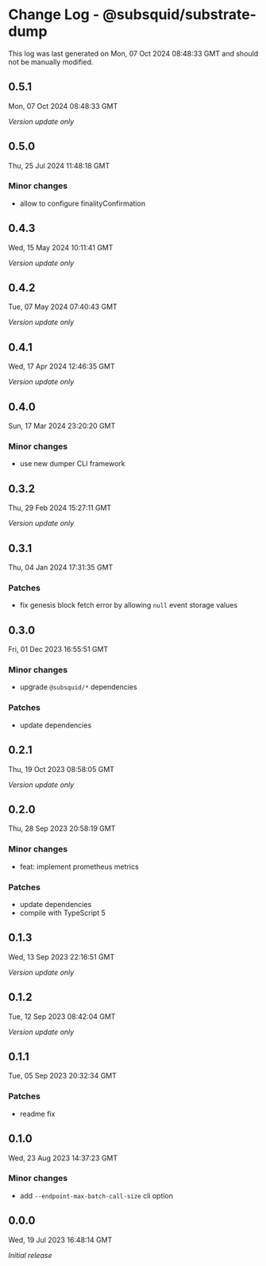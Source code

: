 # Change Log - @subsquid/substrate-dump

This log was last generated on Mon, 07 Oct 2024 08:48:33 GMT and should not be manually modified.

## 0.5.1
Mon, 07 Oct 2024 08:48:33 GMT

_Version update only_

## 0.5.0
Thu, 25 Jul 2024 11:48:18 GMT

### Minor changes

- allow to configure finalityConfirmation

## 0.4.3
Wed, 15 May 2024 10:11:41 GMT

_Version update only_

## 0.4.2
Tue, 07 May 2024 07:40:43 GMT

_Version update only_

## 0.4.1
Wed, 17 Apr 2024 12:46:35 GMT

_Version update only_

## 0.4.0
Sun, 17 Mar 2024 23:20:20 GMT

### Minor changes

- use new dumper CLI framework

## 0.3.2
Thu, 29 Feb 2024 15:27:11 GMT

_Version update only_

## 0.3.1
Thu, 04 Jan 2024 17:31:35 GMT

### Patches

- fix genesis block fetch error by allowing `null` event storage values

## 0.3.0
Fri, 01 Dec 2023 16:55:51 GMT

### Minor changes

- upgrade `@subsquid/*` dependencies

### Patches

- update dependencies

## 0.2.1
Thu, 19 Oct 2023 08:58:05 GMT

_Version update only_

## 0.2.0
Thu, 28 Sep 2023 20:58:19 GMT

### Minor changes

- feat: implement prometheus metrics

### Patches

- update dependencies
- compile with TypeScript 5

## 0.1.3
Wed, 13 Sep 2023 22:16:51 GMT

_Version update only_

## 0.1.2
Tue, 12 Sep 2023 08:42:04 GMT

_Version update only_

## 0.1.1
Tue, 05 Sep 2023 20:32:34 GMT

### Patches

- readme fix

## 0.1.0
Wed, 23 Aug 2023 14:37:23 GMT

### Minor changes

- add `--endpoint-max-batch-call-size` cli option

## 0.0.0
Wed, 19 Jul 2023 16:48:14 GMT

_Initial release_

